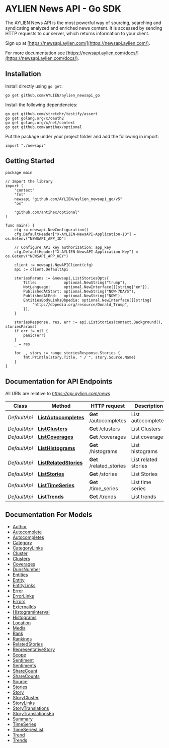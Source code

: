 # AYLIEN News API - Go SDK

The AYLIEN News API is the most powerful way of sourcing, searching and syndicating analyzed and enriched news content. It is accessed by sending HTTP requests to our server, which returns information to your client. 

Sign up at [https://newsapi.aylien.com/](https://newsapi.aylien.com/).

For more documentation see [https://newsapi.aylien.com/docs/](https://newsapi.aylien.com/docs/).

## Installation

Install directly using `go get`:

```
go get github.com/AYLIEN/aylien_newsapi_go
```

Install the following dependencies:
```
go get github.com/stretchr/testify/assert
go get golang.org/x/oauth2
go get golang.org/x/net/context
go get github.com/antihax/optional
```

Put the package under your project folder and add the following in import:
```golang
import "./newsapi"
```

## Getting Started

```
package main

// Import the library
import (
	"context"
	"fmt"
	newsapi "github.com/AYLIEN/aylien_newsapi_go/v5"
	"os"

	"github.com/antihax/optional"
)

func main() {
	cfg := newsapi.NewConfiguration()
	cfg.DefaultHeader["X-AYLIEN-NewsAPI-Application-ID"] = os.Getenv("NEWSAPI_APP_ID")

	// Configure API key authorization: app_key
	cfg.DefaultHeader["X-AYLIEN-NewsAPI-Application-Key"] = os.Getenv("NEWSAPI_APP_KEY")

	client := newsapi.NewAPIClient(cfg)
	api := client.DefaultApi

	storiesParams := &newsapi.ListStoriesOpts{
		Title:            optional.NewString("trump"),
		NotLanguage:      optional.NewInterface([]string{"en"}),
		PublishedAtStart: optional.NewString("NOW-7DAYS"),
		PublishedAtEnd:   optional.NewString("NOW"),
		EntitiesBodyLinksDbpedia: optional.NewInterface([]string{
			"http://dbpedia.org/resource/Donald_Trump",
		}),
	}

	storiesResponse, res, err := api.ListStories(context.Background(), storiesParams)
	if err != nil {
		panic(err)
	}
	_ = res

	for _, story := range storiesResponse.Stories {
		fmt.Println(story.Title, " / ", story.Source.Name)
	}
}
```

## Documentation for API Endpoints

All URIs are relative to *https://api.aylien.com/news*

Class | Method | HTTP request | Description
------------ | ------------- | ------------- | -------------
*DefaultApi* | [**ListAutocompletes**](docs/DefaultApi.md#listautocompletes) | **Get** /autocompletes | List autocompletes
*DefaultApi* | [**ListClusters**](docs/DefaultApi.md#listclusters) | **Get** /clusters | List Clusters
*DefaultApi* | [**ListCoverages**](docs/DefaultApi.md#listcoverages) | **Get** /coverages | List coverages
*DefaultApi* | [**ListHistograms**](docs/DefaultApi.md#listhistograms) | **Get** /histograms | List histograms
*DefaultApi* | [**ListRelatedStories**](docs/DefaultApi.md#listrelatedstories) | **Get** /related_stories | List related stories
*DefaultApi* | [**ListStories**](docs/DefaultApi.md#liststories) | **Get** /stories | List Stories
*DefaultApi* | [**ListTimeSeries**](docs/DefaultApi.md#listtimeseries) | **Get** /time_series | List time series
*DefaultApi* | [**ListTrends**](docs/DefaultApi.md#listtrends) | **Get** /trends | List trends


## Documentation For Models

 - [Author](docs/Author.md)
 - [Autocomplete](docs/Autocomplete.md)
 - [Autocompletes](docs/Autocompletes.md)
 - [Category](docs/Category.md)
 - [CategoryLinks](docs/CategoryLinks.md)
 - [Cluster](docs/Cluster.md)
 - [Clusters](docs/Clusters.md)
 - [Coverages](docs/Coverages.md)
 - [DunsNumber](docs/DunsNumber.md)
 - [Entities](docs/Entities.md)
 - [Entity](docs/Entity.md)
 - [EntityLinks](docs/EntityLinks.md)
 - [Error](docs/Error.md)
 - [ErrorLinks](docs/ErrorLinks.md)
 - [Errors](docs/Errors.md)
 - [ExternalIds](docs/ExternalIds.md)
 - [HistogramInterval](docs/HistogramInterval.md)
 - [Histograms](docs/Histograms.md)
 - [Location](docs/Location.md)
 - [Media](docs/Media.md)
 - [Rank](docs/Rank.md)
 - [Rankings](docs/Rankings.md)
 - [RelatedStories](docs/RelatedStories.md)
 - [RepresentativeStory](docs/RepresentativeStory.md)
 - [Scope](docs/Scope.md)
 - [Sentiment](docs/Sentiment.md)
 - [Sentiments](docs/Sentiments.md)
 - [ShareCount](docs/ShareCount.md)
 - [ShareCounts](docs/ShareCounts.md)
 - [Source](docs/Source.md)
 - [Stories](docs/Stories.md)
 - [Story](docs/Story.md)
 - [StoryCluster](docs/StoryCluster.md)
 - [StoryLinks](docs/StoryLinks.md)
 - [StoryTranslations](docs/StoryTranslations.md)
 - [StoryTranslationsEn](docs/StoryTranslationsEn.md)
 - [Summary](docs/Summary.md)
 - [TimeSeries](docs/TimeSeries.md)
 - [TimeSeriesList](docs/TimeSeriesList.md)
 - [Trend](docs/Trend.md)
 - [Trends](docs/Trends.md)
